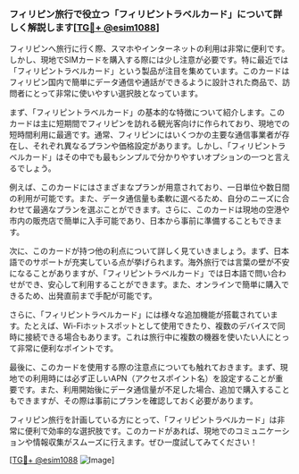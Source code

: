 ### フィリピン旅行で役立つ「フィリピントラベルカード」について詳しく解説します[[TG💪+ @esim1088](https://t.me/s/esim1088)]

フィリピンへ旅行に行く際、スマホやインターネットの利用は非常に便利です。しかし、現地でSIMカードを購入する際には少し注意が必要です。特に最近では「フィリピントラベルカード」という製品が注目を集めています。このカードはフィリピン国内で簡単にデータ通信や通話ができるように設計された商品で、訪問者にとって非常に使いやすい選択肢となっています。

まず、「フィリピントラベルカード」の基本的な特徴について紹介します。このカードは主に短期間でフィリピンを訪れる観光客向けに作られており、現地での短時間利用に最適です。通常、フィリピンにはいくつかの主要な通信事業者が存在し、それぞれ異なるプランや価格設定があります。しかし、「フィリピントラベルカード」はその中でも最もシンプルで分かりやすいオプションの一つと言えるでしょう。

例えば、このカードにはさまざまなプランが用意されており、一日単位や数日間の利用が可能です。また、データ通信量も柔軟に選べるため、自分のニーズに合わせて最適なプランを選ぶことができます。さらに、このカードは現地の空港や市内の販売店で簡単に入手可能であり、日本から事前に準備することもできます。

次に、このカードが持つ他の利点について詳しく見ていきましょう。まず、日本語でのサポートが充実している点が挙げられます。海外旅行では言葉の壁が不安になることがありますが、「フィリピントラベルカード」では日本語で問い合わせができ、安心して利用することができます。また、オンラインで簡単に購入できるため、出発直前まで手配が可能です。

さらに、「フィリピントラベルカード」には様々な追加機能が搭載されています。たとえば、Wi-Fiホットスポットとして使用できたり、複数のデバイスで同時に接続できる場合もあります。これは旅行中に複数の機器を使いたい人にとって非常に便利なポイントです。

最後に、このカードを使用する際の注意点についても触れておきます。まず、現地での利用時には必ず正しいAPN（アクセスポイント名）を設定することが重要です。また、利用開始後にデータ通信量が不足した場合、追加で購入することもできますが、その際は事前にプランを確認しておく必要があります。

フィリピン旅行を計画している方にとって、「フィリピントラベルカード」は非常に便利で効率的な選択肢です。このカードがあれば、現地でのコミュニケーションや情報収集がスムーズに行えます。ぜひ一度試してみてください！

[[TG💪+ @esim1088](https://t.me/s/esim1088) ![Image](https://i.postimg.cc/Y0z9fWf4/image.png)]